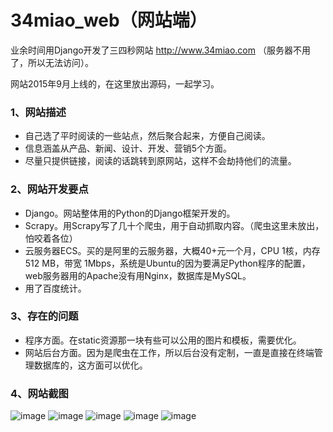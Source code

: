 # 34miao_web（网站端）
业余时间用Django开发了三四秒网站 http://www.34miao.com （服务器不用了，所以无法访问）。

网站2015年9月上线的，在这里放出源码，一起学习。

### 1、网站描述
* 自己选了平时阅读的一些站点，然后聚合起来，方便自己阅读。
* 信息涵盖从产品、新闻、设计、开发、营销5个方面。
* 尽量只提供链接，阅读的话跳转到原网站，这样不会劫持他们的流量。

### 2、网站开发要点
* Django。网站整体用的Python的Django框架开发的。
* Scrapy。用Scrapy写了几十个爬虫，用于自动抓取内容。（爬虫这里未放出，怕咬着各位）
* 云服务器ECS。买的是阿里的云服务器，大概40+元一个月，CPU 1核，内存 512 MB，带宽 1Mbps，系统是Ubuntu的因为要满足Python程序的配置，web服务器用的Apache没有用Nginx，数据库是MySQL。
* 用了百度统计。

### 3、存在的问题
* 程序方面。在static资源那一块有些可以公用的图片和模板，需要优化。
* 网站后台方面。因为是爬虫在工作，所以后台没有定制，一直是直接在终端管理数据库的，这方面可以优化。

### 4、网站截图
![image](https://github.com/wsb200514/34miao/blob/master/web_1.png)
![image](https://github.com/wsb200514/34miao/blob/master/web_2.png)
![image](https://github.com/wsb200514/34miao/blob/master/web_3.png)
![image](https://github.com/wsb200514/34miao/blob/master/web_4.png)
![image](https://github.com/wsb200514/34miao/blob/master/web_5.png)

